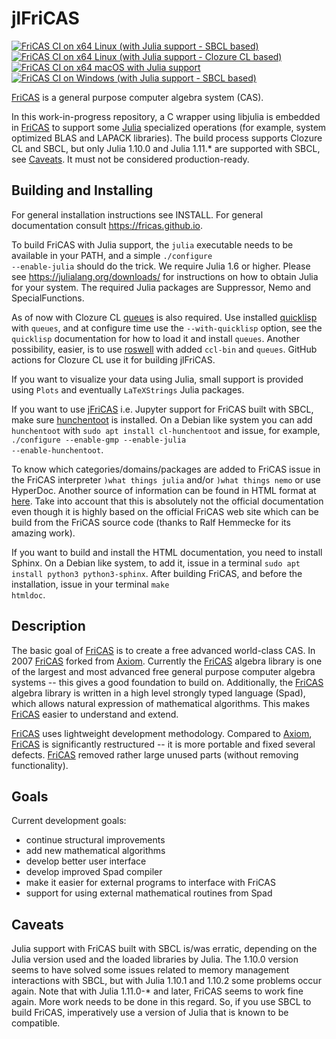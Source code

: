 # jlFriCAS

[![FriCAS CI on x64 Linux (with Julia support - SBCL based)](https://github.com/gvanuxem/jlfricas/actions/workflows/linuxJulia_sbcl.yml/badge.svg)](https://github.com/gvanuxem/jlfricas/actions/workflows/linuxJulia_sbcl.yml)\
[![FriCAS CI on x64 Linux (with Julia support - Clozure CL based)](https://github.com/gvanuxem/jlfricas/actions/workflows/linuxJulia_ccl.yml/badge.svg)](https://github.com/gvanuxem/jlfricas/actions/workflows/linuxJulia_ccl.yml)\
[![FriCAS CI on x64 macOS with Julia support](https://github.com/gvanuxem/jlfricas/actions/workflows/macOSJulia_x64_sbcl.yml/badge.svg)](https://github.com/gvanuxem/jlfricas/actions/workflows/macOSJulia_x64_sbcl.yml)\
[![FriCAS CI on Windows (with Julia support - SBCL based)](https://github.com/gvanuxem/jlfricas/actions/workflows/windowsJulia_sbcl.yml/badge.svg)](https://github.com/gvanuxem/jlfricas/actions/workflows/windowsJulia_sbcl.yml)

[FriCAS](https://fricas.github.io) is a general purpose computer algebra
system (CAS).

In this work-in-progress repository, a C wrapper using libjulia is embedded in [FriCAS](https://fricas.github.io/) to support some [Julia](https://julialang.org) specialized operations (for example, system optimized BLAS and LAPACK libraries). The build process supports Clozure CL and SBCL, but only Julia 1.10.0 and Julia 1.11.* are supported with SBCL, see [Caveats](#caveats). It must not be considered production-ready.

## Building and Installing

For general installation instructions see INSTALL. For general documentation
consult <https://fricas.github.io>.

To build FriCAS with Julia support, the <code>julia</code> executable needs to be available in your PATH, and a simple <code>./configure --enable-julia</code> should do the trick. We require Julia 1.6 or higher. Please see https://julialang.org/downloads/ for instructions on how to obtain Julia for your system. The required Julia packages are Suppressor, Nemo and SpecialFunctions.

As of now with Clozure CL [queues](https://github.com/oconnore/queues) is also required. Use installed [quicklisp](https://www.quicklisp.org/beta/) with `queues`, and at configure time use the `--with-quicklisp` option, see the `quicklisp` documentation for how to load it and install `queues`. Another possibility, easier, is to use [roswell](https://roswell.github.io/) with added `ccl-bin` and `queues`. GitHub actions for Clozure CL use it for building jlFriCAS.

If you want to visualize your data using Julia, small support is provided using `Plots` and eventually `LaTeXStrings` Julia packages.

If you want to use [jFriCAS](https://jfricas.readthedocs.io/en/latest/) i.e. Jupyter support for FriCAS built with SBCL, make sure [hunchentoot](https://edicl.github.io/hunchentoot/) is installed. On a Debian like system you can add `hunchentoot` with <code>sudo apt install cl-hunchentoot</code> and issue, for example, <code>./configure --enable-gmp --enable-julia --enable-hunchentoot</code>.

To know which categories/domains/packages are added to FriCAS issue in the
FriCAS interpreter <code>)what things julia</code> and/or <code>)what things nemo</code> or use HyperDoc. Another source of information can be found in HTML format at [here](https://gvanuxem.github.io/jlfricas.documentation/).
Take into account that this is absolutely not the official documentation even though it is highly based on the official FriCAS web site which can be build from the FriCAS source code (thanks to Ralf Hemmecke for its amazing work). 

If you want to build and install the HTML documentation,
you need to install Sphinx. On a Debian like system, to add it, issue in a
terminal <code>sudo apt install python3 python3-sphinx</code>.
After building FriCAS, and before the installation, issue in your terminal
<code>make htmldoc</code>.

## Description

The basic goal of [FriCAS](https://fricas.github.io) is to create a free
advanced world-class CAS. In 2007 [FriCAS](https://fricas.github.io)
forked from [Axiom](http://axiom-developer.org). Currently the
[FriCAS](https://fricas.github.io) algebra library is one of the largest
and most advanced free general purpose computer algebra systems \-- this
gives a good foundation to build on. Additionally, the
[FriCAS](https://fricas.github.io) algebra library is written in a high
level strongly typed language (Spad), which allows natural expression of
mathematical algorithms. This makes [FriCAS](https://fricas.github.io)
easier to understand and extend.

[FriCAS](https://fricas.github.io) uses lightweight development
methodology. Compared to [Axiom](http://axiom-developer.org),
[FriCAS](https://fricas.github.io) is significantly restructured \-- it
is more portable and fixed several defects.
[FriCAS](https://fricas.github.io) removed rather large unused parts
(without removing functionality).

## Goals

Current development goals:

-   continue structural improvements
-   add new mathematical algorithms
-   develop better user interface
-   develop improved Spad compiler
-   make it easier for external programs to interface with FriCAS
-   support for using external mathematical routines from Spad

## Caveats

Julia support with FriCAS built with SBCL is/was erratic, depending on the Julia version used and the loaded libraries by Julia. The 1.10.0 version seems to have solved some issues related to memory management interactions with SBCL, but with Julia 1.10.1 and 1.10.2 some problems occur again. Note that with Julia 1.11.0-* and later, FriCAS seems to work fine again. More work needs to be done in this regard. So, if you use SBCL to build FriCAS, imperatively use a version of Julia that is known to be compatible.
